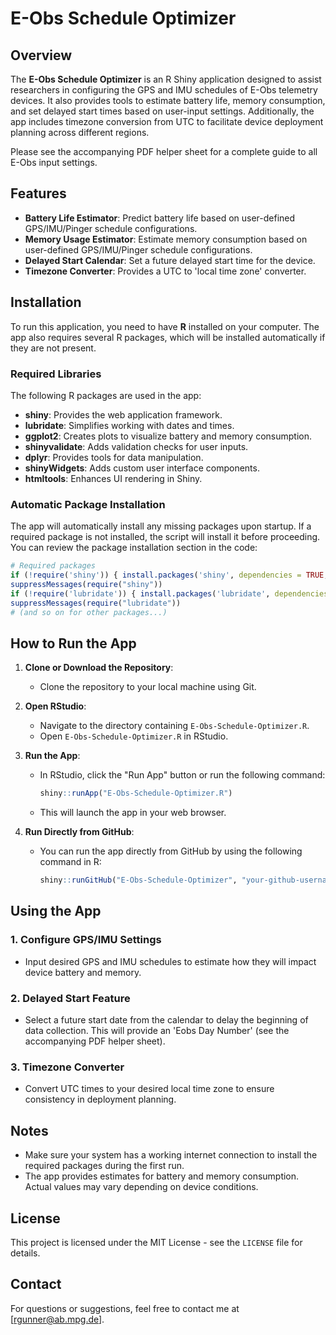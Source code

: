 
# E-Obs Schedule Optimizer

## Overview

The **E-Obs Schedule Optimizer** is an R Shiny application designed to assist researchers in configuring the GPS and IMU schedules of E-Obs telemetry devices. It also provides tools to estimate battery life, memory consumption, and set delayed start times based on user-input settings. Additionally, the app includes timezone conversion from UTC to facilitate device deployment planning across different regions.

Please see the accompanying PDF helper sheet for a complete guide to all E-Obs input settings.

## Features

- **Battery Life Estimator**: Predict battery life based on user-defined GPS/IMU/Pinger schedule configurations.
- **Memory Usage Estimator**: Estimate memory consumption based on user-defined GPS/IMU/Pinger schedule configurations.
- **Delayed Start Calendar**: Set a future delayed start time for the device.
- **Timezone Converter**: Provides a UTC to 'local time zone' converter.

## Installation

To run this application, you need to have **R** installed on your computer. The app also requires several R packages, which will be installed automatically if they are not present.

### Required Libraries

The following R packages are used in the app:
- **shiny**: Provides the web application framework.
- **lubridate**: Simplifies working with dates and times.
- **ggplot2**: Creates plots to visualize battery and memory consumption.
- **shinyvalidate**: Adds validation checks for user inputs.
- **dplyr**: Provides tools for data manipulation.
- **shinyWidgets**: Adds custom user interface components.
- **htmltools**: Enhances UI rendering in Shiny.

### Automatic Package Installation

The app will automatically install any missing packages upon startup. If a required package is not installed, the script will install it before proceeding. You can review the package installation section in the code:

```r
# Required packages
if (!require('shiny')) { install.packages('shiny', dependencies = TRUE, type="source") }
suppressMessages(require("shiny"))
if (!require('lubridate')) { install.packages('lubridate', dependencies = TRUE, type="source") }
suppressMessages(require("lubridate"))
# (and so on for other packages...)
```

## How to Run the App

1. **Clone or Download the Repository**: 
   - Clone the repository to your local machine using Git.

2. **Open RStudio**:
   - Navigate to the directory containing `E-Obs-Schedule-Optimizer.R`.
   - Open `E-Obs-Schedule-Optimizer.R` in RStudio.

3. **Run the App**:
   - In RStudio, click the "Run App" button or run the following command:
     ```r
     shiny::runApp("E-Obs-Schedule-Optimizer.R")
     ```
   - This will launch the app in your web browser.

4. **Run Directly from GitHub**:
   - You can run the app directly from GitHub by using the following command in R:
     ```r
     shiny::runGitHub("E-Obs-Schedule-Optimizer", "your-github-username")
     ```

## Using the App

### 1. Configure GPS/IMU Settings
- Input desired GPS and IMU schedules to estimate how they will impact device battery and memory.

### 2. Delayed Start Feature
- Select a future start date from the calendar to delay the beginning of data collection. This will provide an 'Eobs Day Number' (see the accompanying PDF helper sheet).

### 3. Timezone Converter
- Convert UTC times to your desired local time zone to ensure consistency in deployment planning.

## Notes

- Make sure your system has a working internet connection to install the required packages during the first run.
- The app provides estimates for battery and memory consumption. Actual values may vary depending on device conditions.

## License

This project is licensed under the MIT License - see the `LICENSE` file for details.

## Contact

For questions or suggestions, feel free to contact me at [rgunner@ab.mpg.de].

